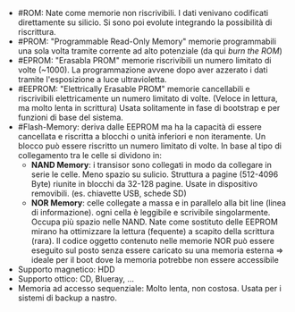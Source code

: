 * #ROM: Nate come memorie non riscrivibili. I dati venivano codificati direttamente su silicio. Si sono poi evolute integrando la possibilità di riscrittura.
* #PROM: "Programmable Read-Only Memory" memorie programmabili una sola volta tramite corrente ad alto potenziale (da qui *burn the ROM*)
* #EPROM: "Erasabla PROM" memorie riscrivibili un numero limitato di volte (~1000). La programmazione avvene dopo aver azzerato i dati tramite l'esposizione a luce ultravioletta.
* #EEPROM: "Elettrically Erasable PROM" memorie cancellabili e riscrivibili elettricamente un numero limitato di volte. (Veloce in lettura, ma molto lenta in scrittura) Usata solitamente in fase di bootstrap e per funzioni di base del sistema.
* #Flash-Memory: deriva dalle EEPROM ma ha la capacità di essere cancellata e riscritta a blocchi o unità inferiori e non iteramente. Un blocco può essere riscritto un numero limitato di volte. In base al tipo di collegamento tra le celle si dividono in:
  * **NAND Memory**: i transisor sono collegati in modo da collegare in serie le celle. Meno spazio su sulicio. Struttura a pagine (512-4096 Byte) riunite in blocchi da 32-128 pagine. Usate in dispositivo removibili. (es. chiavette USB, schede SD)
  * **NOR Memory**: celle collegate a massa e in parallelo alla bit line (linea di informazione). ogni cella è leggibile e scrivibile singolarmente. Occupa più spazio nelle NAND. Nate come sostituto delle EEPROM mirano ha ottimizzare la lettura (fequente) a scapito della scrittura (rara). Il codice oggetto contenuto nelle memorie NOR può essere eseguito sul posto senza essere caricato su una memoria esterna => ideale  per il boot dove la memoria potrebbe non essere accessibile
* Supporto magnetico: HDD
* Supporto ottico: CD, Blueray, ...
* Memoria ad accesso sequenziale: Molto lenta, non costosa. Usata per i sistemi di backup a nastro.